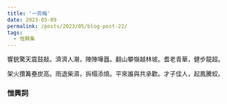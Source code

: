 ```yaml
---
title: '一剪梅'
date: 2023-05-09
permalink: /posts/2023/05/blog-post-22/
tags:
  - 愷興集
---
```


響銃驚天震鼓敲。濟濟人潮，陣陣嘩囂。翻山攀嶺越林坡。耆老青華，健步龍超。

架火攢篝壘炭高。雨退柴濕，拆榻添燒。平來誰與共承歡。才子佳人，起鳳騰蛟。

### 愷興詞